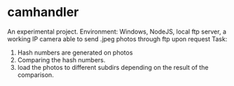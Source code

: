 # camhandler
An experimental project.
Environment: Windows, NodeJS, local ftp server, a working IP camera able to send .jpeg photos through ftp upon request
Task:
1. Hash numbers are generated on photos
2. Comparing the hash numbers.
3. load the photos to different subdirs depending on the result of the comparison.
